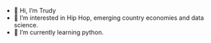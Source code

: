 - 👋 Hi, I’m Trudy
- 👀 I’m interested in Hip Hop, emerging country economies and data science.
- 🌱 I’m currently learning python.
